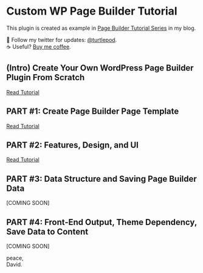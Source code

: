 # Custom WP Page Builder Tutorial

This plugin is created as example in [Page Builder Tutorial Series](https://shellcreeper.com/series/page-builder-tuts/) in my blog. 

:turtle: Follow my twitter for updates: [@turtlepod](https://twitter.com/turtlepod).</br>
:coffee: Useful? [Buy me coffee](https://www.paypal.com/cgi-bin/webscr?cmd=_s-xclick&hosted_button_id=TT23LVNKA3AU2).

## (Intro) Create Your Own WordPress Page Builder Plugin From Scratch

[Read Tutorial](https://shellcreeper.com/wp-page-builder-plugin-from-scratch/)

## PART #1: Create Page Builder Page Template

[Read Tutorial](https://shellcreeper.com/wp-page-builder-from-scratch-1-create-page-builder-page-template/)

## PART #2: Features, Design, and UI

[Read Tutorial](https://shellcreeper.com/wp-page-builder-from-scratch-2-features-design-and-ui/)

## PART #3: Data Structure and Saving Page Builder Data

[COMING SOON]

## PART #4: Front-End Output, Theme Dependency, Save Data to Content

[COMING SOON]

peace,</br>
David.

